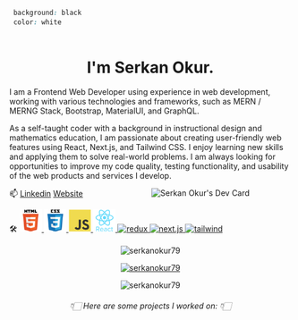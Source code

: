 ```css

 background: black
 color: white
   
```
<h1 align="center">I'm Serkan Okur.</h1> 
I am a Frontend Web Developer using experience in web development, working with various technologies and frameworks, such as MERN / MERNG Stack, Bootstrap, MaterialUI, and GraphQL.

As a self-taught coder with a background in instructional design and mathematics education, I am passionate about creating user-friendly web features using React, Next.js, and Tailwind CSS. I enjoy learning new skills and applying them to solve real-world problems. I am always looking for opportunities to improve my code quality, testing functionality, and usability of the web products and services I develop.


<a href="https://app.daily.dev/serkanokur"><img src="https://api.daily.dev/devcards/a70d5dfbe2144f9eac0e5697fd0bbd1a.png?r=2vl" width="250" alt="Serkan Okur's Dev Card"  align="right"/></a>



📫  [Linkedin](https://www.linkedin.com/in/serkan-okur-97623728/) [Website](https://serkanokur.com/)


 🛠 
<a href="https://www.w3.org/html/" target="_blank"> <img src="https://raw.githubusercontent.com/devicons/devicon/master/icons/html5/html5-original-wordmark.svg" alt="html5" width="40" height="40"/> </a><a href="https://www.w3schools.com/css/" target="_blank"> <img src="https://raw.githubusercontent.com/devicons/devicon/master/icons/css3/css3-original-wordmark.svg" alt="css3" width="40" height="40"/> </a>  <a href="https://developer.mozilla.org/en-US/docs/Web/JavaScript" target="_blank"> <img src="https://raw.githubusercontent.com/devicons/devicon/master/icons/javascript/javascript-original.svg" alt="javascript" width="40" height="40"/> </a><a href="https://reactjs.org/" target="_blank"> <img src="https://raw.githubusercontent.com/devicons/devicon/master/icons/react/react-original-wordmark.svg" alt="react" width="40" height="40"/> </a><a href="https://redux.js.org/" target="_blank"><img src="https://d33wubrfki0l68.cloudfront.net/0834d0215db51e91525a25acf97433051f280f2f/c30f5/img/redux.svg" alt="redux" width="40" height="40"/> </a>
<a href="https://nextjs.org/" target="_blank"> <img src="https://i.pinimg.com/736x/32/9a/d8/329ad85f4ab2047cae13d582274f9270.jpg" alt="next.js" width="40" height="40"/> </a>
<a href="https://tailwindcss.com/" target="_blank"> <img src="https://upload.wikimedia.org/wikipedia/commons/thumb/d/d5/Tailwind_CSS_Logo.svg/2048px-Tailwind_CSS_Logo.svg.png" alt="tailwind" width="40" height="40"/> </a>

<p align="center"> 

<img align="center" height='130' src="https://github-readme-streak-stats.herokuapp.com/?user=serkanokur79&" alt="serkanokur79" />
  </p><p align="center"> 
<a href="https://github.com/ryo-ma/github-profile-trophy"><img src="https://github-profile-trophy.vercel.app/?username=serkanokur79" alt="serkanokur79" height='100' /></a> 
</p>
<p align="center"> <img src="https://komarev.com/ghpvc/?username=serkanokur79&label=Profile%20views&color=0e75b6&style=flat" alt="serkanokur79"  /> 

</p>


<h6 align="center">👇🏻 Here are some projects I worked on: 👇🏻</h6>



